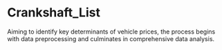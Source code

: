 # Crankshaft_List
Aiming to identify key determinants of vehicle prices, the process begins with data preprocessing and culminates in comprehensive data analysis.
